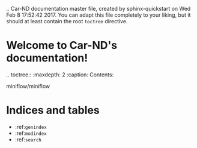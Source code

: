 .. Car-ND documentation master file, created by
   sphinx-quickstart on Wed Feb  8 17:52:42 2017.
   You can adapt this file completely to your liking, but it should at least
   contain the root `toctree` directive.

Welcome to Car-ND's documentation!
==================================

.. toctree::
   :maxdepth: 2
   :caption: Contents:

   miniflow/miniflow

Indices and tables
==================

* :ref:`genindex`
* :ref:`modindex`
* :ref:`search`
